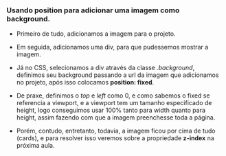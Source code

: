 ### Usando position para adicionar uma imagem como background.

* Primeiro de tudo, adicionamos a imagem para o projeto.

* Em seguida, adicionamos uma div, para que pudessemos mostrar a imagem.

* Já no CSS, selecionamos a div através da classe *.background*, definimos seu background passando a url da imagem que adicionamos no projeto, após isso colocamos __position: fixed__.

* De praxe, definimos o *top* e *left* como 0, e como sabemos o fixed se referencia a viewport, e a viewport tem um tamanho especificado de height, logo conseguimos usar 100% tanto para width quanto para height, assim fazendo com que a imagem preenchesse toda a página.

* Porém, contudo, entretanto, todavia, a imagem ficou por cima de tudo (cards), e para resolver isso veremos sobre a propriedade __z-index__ na próxima aula.